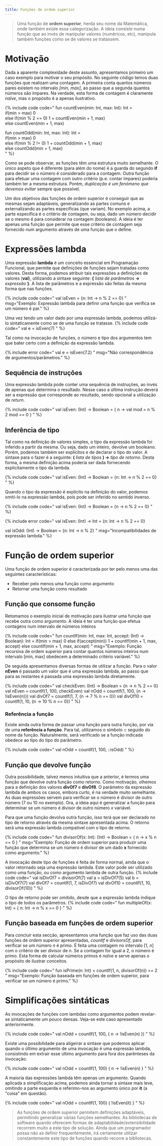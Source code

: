 ```yaml
---
title: Funções de ordem superior
---
```


>Uma função de **ordem superior**, herda seu nome da Matemática, onde também existe essa categorização. A ideia consiste numa função que ao invés de manipular valores (numéricos, etc), manipula também funções como se de valores se tratassem.

# Motivação

Dada a aparente complexidade deste assunto, apresentamos primeiro um caso exemplo para motivar o seu propósito. No seguinte código temos duas funções que realizam uma contagem. A primeira conta quantos números pares existem no intervalo *[min, max]*, ao passo que a segunda quantos números são ímpares. Na verdade, esta forma de contagem é claramente *naïve*, mas o propósito é a apenas ilustrativo.

{% include code code="
fun countEven(min: Int, max: Int): Int =                    
    if(min > max) 0         
    else if(min % 2 == 0) 1 + countEven(min + 1, max)          
    else countEven(min + 1, max)                   

fun countOdd(min: Int, max: Int): Int =                  
    if(min > max) 0                                          
    else if(min % 2 != 0) 1 + countOdd(min + 1, max)        
    else countOdd(min + 1, max)   
"
%}

Como se pode observar, as funções têm uma estrutura muito semelhante. O único aspeto que é diferente (para além do nome) é a guarda do segundo **if** para decidir se o número é considerado para a contagem. Outra função para efetuar uma contagem com outro critério (p.e. contar ímpares) poderia também ter a mesma estrutura. Porém, *duplicação é um fenómeno que devemos evitar* sempre que possível.

Um dos objetivos das funções de ordem superior é conseguir que as mesmas sejam adaptáveis, generalizando as partes comuns e externalizando as partes específicas (que variam). No exemplo acima, a parte específica é o critério de contagem, ou seja, dado um número decidir se o mesmo é para considerar na contagem (booleano). A ideia é ter apenas uma função que permite que esse critério de contagem seja fornecido num argumento através de uma função que o define.

# Expressões lambda

Uma expressão **lambda** é um conceito essencial em Programação Funcional, que permite que definições de funções sejam tratadas como valores. Desta forma, podemos atribuir tais expressões a definições de valores (**val**), utilizando a sintaxe seguinte: **{** *lista de parâmetros* **->** *expressão* **}**. A lista de parâmetros e a expressão são feitas da mesma forma que nas funções.


{% include code code="
val isEven = {n: Int -> n % 2 == 0}
"
msg="Exemplo: Expressão lambda para definir uma função que verifica se um número é par."
%}

Uma vez tendo um valor dado por uma expressão lambda, podemos utilizá-lo sintaticamente como se de uma função se tratasse.
{% include code code="
val e = isEven(7)
"
%}

Tal como na invocação de funções, o número e tipo dos argumentos tem que bater certo com a definição da expressão lambda.

{% include error code="
val e = isEven(7.2)
"
msg="Não correspondência de argumentos/parâmetros."
%}

## Sequência de instruções
Uma expressão lambda pode conter uma sequência de instruções, ao invés de apenas que determina o resultado. Nesse caso a última instrução deverá ser a expressão que corresponde ao resultado, sendo opcional a utilização de *return*.

{% include code code="
val isEven: (Int) -> Boolean = { n ->
    val mod = n % 2
    mod == 0
}
"
%}

## Inferência de tipo

Tal como na definição de valores simples, o tipo da expressão lambda foi inferido a partir da mesma. Ou seja, dado um inteiro, devolve um booleano. Porém, podemos também ser explícitos e de declarar o tipo do valor. A sintaxe para o fazer é a seguinte: **(** *lista de tipos* **) ->** *tipo de retorno*. Desta forma, a mesma definição acima poderia ser dada fornecendo explicitamente o tipo da lambda.

{% include code code="
val isEven: (Int) -> Boolean = {n: Int -> n % 2 == 0}
"
%}

Quando o tipo da expressão é explícito na definição do valor, podemos omiti-lo na expressão lambda, pois pode ser inferido no sentido inverso.

{% include code code="
val isEven: (Int) -> Boolean = {n -> n % 2 == 0}
"
%}

{% include error code="
val isEven: (Int) -> Int = {n: Int -> n % 2 == 0}

val isOdd: (Int) -> Boolean = {n: Int -> n % 2}
"
msg="Incompatibilidades de expressão lambda."
%}



# Função de ordem superior

Uma função de ordem superior é caracterizada por ter pelo menos uma das seguintes características:
  - Receber pelo menos uma função como argumento
  - Retornar uma função como resultado



## Função que consome função
Retomamos o exemplo inicial de motivação para ilustrar uma função que recebe outra como argumento. A ideia é ter uma função que efetua contagens num intervalo de números inteiros

{% include code code="
fun countIf(min: Int, max: Int, accept: (Int) -> Boolean): Int =
    if(min > max) 0
    else if(accept(min)) 1 + countIf(min + 1, max, accept)
    else countIf(min + 1, max, accept)
"
msg="Exemplo: Função recursiva de ordem superior para contar quantos números inteiros num intervalo [min, max] obedecem a determinado critério variável."
%}

De seguida apresentamos diversas formas de utilizar a função. Para o valor **nEven** é passado um valor que é uma expressão lambda, ao passo que para as restantes é passada uma expressão lambda diretamente.

{% include code code="
val checkEven: (Int) -> Boolean = {n -> n % 2 == 0}
val nEven = countIf(1, 100, checkEven)
val nOdd = countIf(1, 100, {n -> !isEven(n)})
val divOf7 = countIf(1, 7, {n -> 7 % n == 0})
val divOf10 = countIf(1, 10, {n -> 10 % n == 0})
"
%}

### Referência a função
Existe ainda outra forma de passar uma função para outra função, por via de uma **referência a função**. Para tal, utilizamos o símbolo **::** seguido do nome da função. Naturalmente, será verificado se a função indicada obedece ao tipo do tipo do parâmetro.

{% include code code="
val nOdd = countIf(1, 100, ::isOdd)
"
%}

## Função que devolve função
Outra possibilidade, talvez menos intuitiva que a anterior, é termos uma função que devolve outra função como retorno. Como motivação, olhemos para a definição dos valores **divOf7** e **divOf8**. O parâmetro da expressão lambda de ambos os casos, embora curto, é na verdade muito semelhante. As duas expressões servem para verificar se o número é divisor de outro número (7 ou 10 no exemplo). Ora, a ideia aqui é generalizar a função para determinar se um número é divisor de outro número *x* variável.

Para que uma função devolva outra função, isso terá que ser declarado no tipo de retorno através da mesma sintaxe apresentada acima. O retorno será uma expressão lambda compatível com o tipo de retorno.

{% include code code="
fun divisorOf(x: Int): (Int) -> Boolean = { n -> x % n == 0 }
"
msg="Exemplo: Função de ordem superior para produzir uma função que determina se um número é divisor de um dado <b>x</b> fornecido como argumento."
%}

A invocação deste tipo de funções é feita de forma normal, ainda que o valor retornado seja uma expressão lambda. Este valor pode ser utilizado como uma função, ou como argumento lambda de outra função.
{% include code code="
val isDivOf7 = divisorOf(7)
val a = isDivOf7(5)
val b = isDivOf7(7)
val divOf7 = countIf(1, 7, isDivOf7)
val divOf10 = countIf(1, 10, divisorOf(10))
"
%}


O tipo de retorno pode ser omitido, desde que a expressão lambda indique o tipo de todos os parâmetros.
{% include code code="
fun multipleOf(x: Int) = { n: Int -> n % x == 0 }
"
%}

## Função baseada em funções de ordem superior
Para concluir esta secção, apresentamos uma função que faz uso das duas funções de ordem superior apresentadas, *countIf* e *divisorsOf*, para verificar se um número *n* é primo. É feita uma contagem no intervalo [1, *n*] com o critério de ser divisor de *n*. Se a contagem for igual a 2, o número é primo. Esta forma de calcular números primos é *naïve* e serve apenas o propósito de ilustrar conceitos.

{% include code code="
fun isPrime(n: Int) = countIf(1, n, divisorOf(n)) == 2
"
msg="Exemplo: Função baseada em funções de ordem superior, para verificar se um número é primo."
%}


# Simplificações sintáticas

As invocações de funções com lambdas como argumentos podem revelar-se sintaticamente um pouco densas. Veja-se este caso apresentado anteriormente.

{% include code code="
val nOdd = countIf(1, 100, { n -> !isEven(n) })
"
%}

Existe uma possibilidade para aligeirar a sintaxe que podemos aplicar quando o último argumento de uma invocação é uma expressão lambda, consistindo em extrair esse último argumento para fora dos parênteses da invocação.

{% include code code="
val nOdd = countIf(1, 100) { n -> !isEven(n) }
"
%}

A maioria das expressões lambda têm apenas um argumento. Quando aplicada a simplificação acima, podemos ainda tornar a sintaxe mais leve, omitindo a parte esquerda e referimo-nos ao argumento único por **it** (a "coisa" em questão).

{% include code code="
val nOdd = countIf(1, 100) { !isEven(it) }
"
%}


>As funções de ordem superior permitem definições adaptáveis, permitindo generalizar várias funções semelhantes. As bibliotecas de software quando oferecem formas de adaptabilidade/extensibilidade recorrem muito a este tipo de solução. Ainda que um programador possa não as definir frequentemente, irá certamente utilizar constantemente este tipo de funções quando recorre a bibliotecas.
